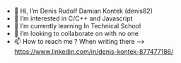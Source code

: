 - 👋 Hi, I’m Denis Rudolf Damian Kontek (denis82)
- 👀 I’m interested in C/C++ and Javascript
- 🌱 I’m currently learning In Technical School
- 💞️ I’m looking to collaborate on with no one
- 📫 How to reach me ? When writing there —> https://www.linkedin.com/in/denis-kontek-877477186/

<!---
8989denis/8989denis is a ✨ special ✨ repository because its `README.md` (this file) appears on your GitHub profile.
You can click the Preview link to take a look at your changes.
--->
